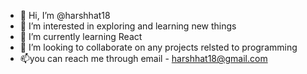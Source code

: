 - 👋 Hi, I’m @harshhat18
- 👀 I’m interested in exploring and learning new things
- 🌱 I’m currently learning React
- 💞️ I’m looking to collaborate on any projects relsted to programming
- 📫you can reach me through email - harshhat18@gmail.com
  

<!---
harshhat18/harshhat18 is a ✨ special ✨ repository because its `README.md` (this file) appears on your GitHub profile.
You can click the Preview link to take a look at your changes.
--->
